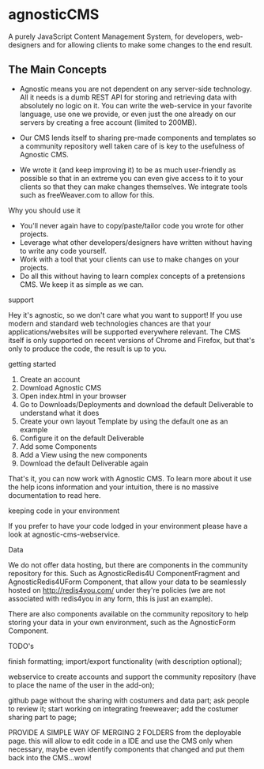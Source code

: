 # agnosticCMS

A purely JavaScript Content Management System, for developers, web-designers and for allowing clients to make some changes to the end result. 

## The Main Concepts

- Agnostic means you are not dependent on any server-side technology. All it needs is a dumb REST API for storing and retrieving data with absolutely no logic on it. You can write the web-service in your favorite language, use one we provide, or even just the one already on our servers by creating a free account (limited to 200MB).

- Our CMS lends itself to sharing pre-made components and templates so a community repository well taken care of is key to the usefulness of Agnostic CMS.

- We wrote it (and keep improving it) to be as much user-friendly as possible so that in an extreme you can even give access to it to your clients so that they can make changes themselves. We integrate tools such as freeWeaver.com to allow for this. 

Why you should use it

- You'll never again have to copy/paste/tailor code you wrote for other projects.
- Leverage what other developers/designers have written without having to write any code yourself.
- Work with a tool that your clients can use to make changes on your projects.
- Do all this without having to learn complex concepts of a pretensions CMS. We keep it as simple as we can.


support

Hey it's agnostic, so we don't care what you want to support! If you use modern and standard web technologies chances are that your applications/websites will be supported everywhere relevant.
The CMS itself is only supported on recent versions of Chrome and Firefox, but that's only to produce the code, the result is up to you.

getting started

1. Create an account
2. Download Agnostic CMS
3. Open index.html in your browser
4. Go to Downloads/Deployments and download the default Deliverable to understand what it does
5. Create your own layout Template by using the default one as an example
6. Configure it on the default Deliverable
7. Add some Components
8. Add a View using the new components
9. Download the default Deliverable again

That's it, you can now work with Agnostic CMS.
To learn more about it use the help icons information and your intuition, there is no massive documentation to read here.

keeping code in your environment

If you prefer to have your code lodged in your environment please have a look at agnostic-cms-webservice.

Data

We do not offer data hosting, but there are components in the community repository for this. Such as AgnosticRedis4U ComponentFragment and AgnosticRedis4UForm Component, that allow your data to be seamlessly hosted on http://redis4you.com/ under they're policies (we are not associated with redis4you in any form, this is just an example). 

There are also components available on the community repository to help storing your data in your own environment, such as the AgnosticForm Component.


TODO's

finish formatting;
import/export functionality (with description optional);

webservice to create accounts and support the community repository (have to place the name of the user in the add-on);

github page without the sharing with costumers and data part;
ask people to review it;
start working on integrating freeweaver;
add the costumer sharing part to page;

PROVIDE A SIMPLE WAY OF MERGING 2 FOLDERS from the deployable page. this will allow to edit code in a IDE and use the CMS only when necessary, maybe even identify components that changed and put them back into the CMS...wow!
